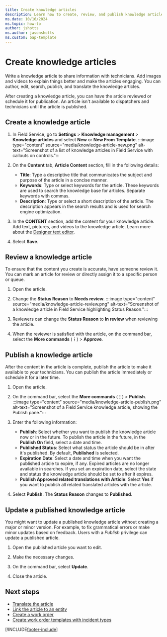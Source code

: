 ```yaml
---
title: Create knowledge articles
description: Learn how to create, review, and publish knowledge articles in Dynamics 365 Field Service.
ms.date: 10/16/2024
ms.topic: how-to
author: jshotts
ms.author: jasonshotts
ms.custom: bap-template
---
```


# Create knowledge articles

Write a knowledge article to share information with technicians. Add images and videos to explain things better and make the articles engaging. You can author, edit, search, publish, and translate the knowledge articles.

After creating a knowledge article, you can have the article reviewed or schedule it for publication. An article isn't available to dispatchers and technicians until the article is published.

## Create a knowledge article

1. In Field Service, go to **Settings** > **Knowledge management** > **Knowledge articles** and select **New** or **New From Template**.
   :::image type="content" source="media/knowledge-article-new.png" alt-text="Screenshot of a list of knowledge articles in Field Service with callouts on controls.":::

1. On the **Content** tab, **Article Content** section, fill in the following details:  
  
   - **Title**: Type a descriptive title that communicates the subject and purpose of the article in a concise manner.  
   - **Keywords**: Type or select keywords for the article. These keywords are used to search the knowledge base for articles. Separate keywords with commas.
   - **Description**: Type or select a short description of the article. The description appears in the search results and is used for search engine optimization.

1. In the **CONTENT** section, add the content for your knowledge article. Add text, pictures, and videos to the knowledge article. Learn more about the [ Designer text editor](/dynamics365/customer-service/use/customer-service-hub-user-guide-knowledge-article#designer).

1. Select **Save**.

## Review a knowledge article

To ensure that the content you create is accurate, have someone review it. You can mark an article for review or directly assign it to a specific person or queue.

1. Open the article.
1. Change the **Status Reason** to **Needs review**.
   :::image type="content" source="media/knowledge-article-review.png" alt-text="Screenshot of a knowledge article in Field Service highlighting Status Reason.":::

1. Reviewers can change the **Status Reason** to **In review** when reviewing the article.
1. When the reviewer is satisfied with the article, on the command bar, select the **More commands** (**&vellip;**) > **Approve**.

## Publish a knowledge article

After the content in the article is complete, publish the article to make it available to your technicians. You can publish the article immediately or schedule it for a later time.

1. Open the article.
1. On the command bar, select the **More commands** (**&vellip;**) > **Publish**.
   :::image type="content" source="media/knowledge-article-publish.png" alt-text="Screenshot of a Field Service knowledge article, showing the Publish pane.":::

1. Enter the following information:
   - **Publish**: Select whether you want to publish the knowledge article now or in the future. To publish the article in the future, in the **Publish On** field, select a date and time.
   - **Published Status**: Select what status the article should be in after it's published. By default, **Published** is selected.
   - **Expiration Date**: Select a date and time when you want the published article to expire, if any. Expired articles are no longer available in searches. If you set an expiration date, select the state and status the knowledge article should be set to after it expires.
   - **Publish Approved related translations with Article**: Select **Yes** if you want to publish all related translated articles with the article.

1. Select **Publish**. The **Status Reason** changes to **Published**.

## Update a published knowledge article

You might want to update a published knowledge article without creating a major or minor version. For example, to fix grammatical errors or make minor updates based on feedback. Users with a *Publish* privilege can update a published article.

1. Open the published article you want to edit.

1. Make the necessary changes.

1. On the command bar, select **Update**.  
  
1. Close the article.  
  
## Next steps

- [Translate the article](field-service-km-translate.md)
- [Link the article to an entity](field-service-km-link.md)
- [Create a work order](create-work-order.md)
- [Create work order templates with incident types](configure-incident-types.md)

[!INCLUDE[footer-include](../includes/footer-banner.md)]
